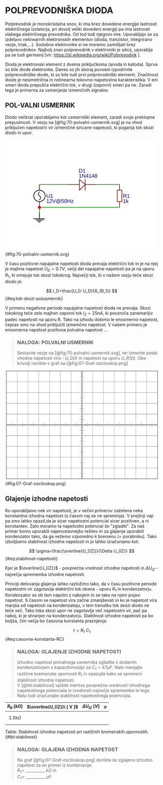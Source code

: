 # POLPREVODNIŠKA DIODA

Polprevodnik je monokristalna snov, ki ima brez dovedene energije lastnosti električnega izolatorja, pri dovolj veliki dovedeni energiji pa ima lastnosti slabega električnega prevodnika. Od tod tudi njegovo ime. Uporabljajo se za izdelavo nelinearnih elektronskih elementov (dioda, tranzistor, integrirano vezje, triak,\...). Sodobne elektronike si ne moremo zamišljati brez polprevodnikov. Najbolj znan polprevodnik v
elektroniki je silicij, uporablja pa se tudi germanij  \[vir:
https://sl.wikipedia.org/wiki/Polprevodnik \].

Dioda je elektronski element z dvema priključkoma (anoda in katoda).  Sprva so bile diode elektronke. Danes so jih skoraj povsem izpodrinile polprevodniške diode, ki so bile tudi prvi polprevodniški elementi.  Značilnost diode je nesimetrična in nelinearna tokovno-napetostna karakteristika. V eni smeri dioda prepušča električni tok, v drugi (zaporni) smeri pa ne. Zaradi tega je primerna za usmerjanje izmeničnih signalov.

## POL-VALNI USMERNIK

Diodo večkrat uporabljamo kot usmerniški element, zaradi svoje preklopne prepustnosti. V vezju na [@fig:70-polvalni-usmernik.svg] je na vhod priključen napetostni vir izmenične sinusne napetosti, ki poganja tok skozi diodo in upor.

![Polvalni usmernik s polprevodniško diodo.](./slike/70-polvalni-usmernik.svg){#fig:70-polvalni-usmernik.svg}

V času pozitivne napajalne napetosti dioda prevaja električni tok in je na njej je majhna napetost $U_D= 0.7V$, večji del napajalne napetosti pa je na uporu $R_1$, ki omejuje tok skozi tokokrog. Največji tok, ki v našem vezju teče skozi diodo je:

$$ I_D=\frac{U_G-U_D}{R_{R_1}} $${#eq:tok-skozi-polusmernik}

V primeru negativne periode napajalne napetosti dioda ne prevaja. Skozi
tokokrog teče zelo majhen zaporni tok $I_Z= 25 nA$, ki povzroča
zanemarljiv padec napetosti na uporu R. Tako na izhodu dobimo le
enosmerno napetost, čeprav smo na vhod priključili izmenično napetost. V
našem primeru je enosmerna napetost pozitivna polvalna napetost ...

> ### NALOGA: POLVALNI USMERNIK  
> Sestavite vezje na [@fig:70-polvalni-usmernik.svg], ter izmerite potek vhodne napetosti vira - *U_G(t)* in napetost na uporu *U_R1(t)*. Obe krivulji narišite v graf na [@fig:07-Graf-osciloskop.png]

![Časovna odvisnot izhodne napetosti polvalnega usmernika.](./slike/Graf-osciloskop.png){#fig:07-Graf-osciloskop.png}

## Glajenje izhodne napetosti

Ko uporabljamo nek vir napetosti, je v večini primerov zaželena neka konstantna izhodna napetost (s časom naj se ne spreminja). V prejšnji vaji pa smo lahko opazil,da je sicer napetostni potencial sicer pozitiven, a ni konstanten. Zato moramo ta napetostni potencial še "zgladiti". Za naš primer bomo uporabili najenostavnejšo rešitev in za glajenje uporabili kondenzator tako, da ga vežemo vzporedno k bremenu (= porabniku). Tako izboljšamo stabilnost izhodne napetosti in jo lahko izračunamo kot:

$$ \sigma=\frac{\overline{U_{IZ}}}{\Delta U_{IZ}} $${#eq:stabilnost-napetosti}

Kjer je $\overline{U_{IZ}}$ - povprečna vrednost izhodne napetosti in $\Delta U_{IZ}$ - največja sprememba izhodne napetosti.

Princip delovanja glajenja lahko razložimo tako, da v času pozitivne periode napetostni vir zagotavlja električni tok obena - uporu $R_1$ in kondenzatorju. Kondenzator se ob tem napolni z nabojem in se tako na njem pojavi napetost. S časom se napetost vira začne zmanjševati in ko je napetost vira manjša od napetosti na kondenzatoju, v tem trenutku tok skozi diodo ne teče več. Tako toka skozi upor ne zagotavlja več napetostni vir, pač pa naboj, ki je shranjen na kondenzatorju. Stabilnost izhodne napetosti pa bo boljša, čim večja bo časovna konstanta praznjenja:

$$ \tau=R_1\ C_1 $${#eq:casovna-konstanta-RC}

> ### NALOGA: GLAJENJE IZHODNE NAPETOSTI  
> Izhodno napetost polvalnega usmernika zgladite z dodanim kondenzatorjem s kapacitivnostjo za $C_1=47\mu F$. Nato menjajte različne bremenske upornosti $R_1$ in opazujte kako se spremeni stabilnost izhodne napetosti.  
> V [@tbl:stabilnost] vpišite meritve povprečne vrednosti izhodnega napetostnega potenciala in vrednosti največje spremembe le tega.  
> Natu tudi izračunajte stabilnost napetostnega potenciala.

| $R_B\ [ k\Omega ]$ | $\overline{U_{IZ}}\ [ V ]$ | $\Delta U_{IZ}\ [ V ]$ | $\sigma$ |
|:------------------:|:--------------------------:|------------------------|----------|
|                    |                            |                        |          |
|                    |                            |                        |          |
|    $1.0 k\Omega$   |                            |                        |          |
|                    |                            |                        |          |
|                    |                            |                        |          |

Table: Stabilnost izhodne napetosti pri različnih bremenskih upornostih. {#tbl:stabilnost}

> ### NALOGA: GLAJENA IZHODNA NAPETOST
> Na graf [@fig:07-Graf-osciloskop.png] dorišite še zglajeno izhodno napetost za en primer iz kombinacije:  
> $R_1=$ __________ $k\Omega$ in  
> $C_1=$ __________ $\mu F$.
